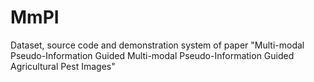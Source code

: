 # MmPI
Dataset, source code and demonstration system of paper "Multi-modal Pseudo-Information Guided Multi-modal Pseudo-Information Guided Agricultural Pest Images"
